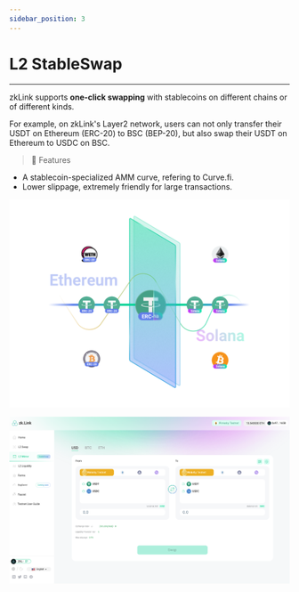 ```yaml
---
sidebar_position: 3
---
```


# L2 StableSwap

---

zkLink supports **one-click swapping** with stablecoins on different chains or of different kinds.


For example, on zkLink's Layer2 network, users can not only transfer their USDT on Ethereum (ERC-20) to BSC (BEP-20), but also swap their USDT on Ethereum to USDC on BSC.

<div className="cancel-md-margin cancel-img">

> **🥇** <span className="highlight">Features</span>
- A stablecoin-specialized AMM curve, refering to Curve.fi.
- Lower slippage, extremely friendly for large transactions.

</div>

![zkLink Layer2 Network](../../static/img/stablecoin.png)

<!-- mirror img -->
![mirror](../../static/img/mirror-light.png)
